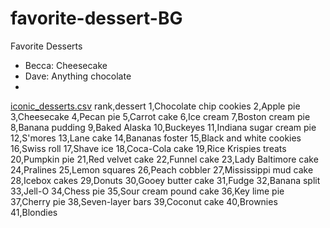 # favorite-dessert-BG
Favorite Desserts
- Becca: Cheesecake 
- Dave: Anything chocolate
- 
[iconic_desserts.csv](https://github.com/becca-rae/favorite-dessert-BG/files/14252601/iconic_desserts.csv)
rank,dessert
1,Chocolate chip cookies
2,Apple pie
3,Cheesecake
4,Pecan pie
5,Carrot cake
6,Ice cream
7,Boston cream pie
8,Banana pudding
9,Baked Alaska
10,Buckeyes
11,Indiana sugar cream pie
12,S'mores
13,Lane cake
14,Bananas foster
15,Black and white cookies
16,Swiss roll
17,Shave ice
18,Coca-Cola cake
19,Rice Krispies treats
20,Pumpkin pie
21,Red velvet cake
22,Funnel cake
23,Lady Baltimore cake
24,Pralines
25,Lemon squares
26,Peach cobbler
27,Mississippi mud cake
28,Icebox cakes
29,Donuts
30,Gooey butter cake
31,Fudge
32,Banana split
33,Jell-O
34,Chess pie
35,Sour cream pound cake
36,Key lime pie
37,Cherry pie
38,Seven-layer bars
39,Coconut cake
40,Brownies
41,Blondies
